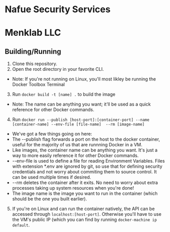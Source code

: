 # Nafue Security Services
# Menklab LLC

## Building/Running
1. Clone this repository.
2. Open the root directory in your favorite CLI.
* Note: If you're not running on Linux, you'll most likley be running the Docker Toolbox Terminal
3. Run `docker build -t [name] .` to build the image
* Note: The name can be anything you want; it'll be used as a quick reference for other Docker commands.
4. Run `docker run --publish [host-port]:[container-port] --name [container-name] --env-file [file-name]  --rm [image-name]`
* We've got a few things going on here:
* The --publish flag forwards a port on the host to the docker container, useful for the majority of us that are runnning Docker in a VM.
* Like images, the container name can be anything you want. It's just a way to more easily reference it for other Docker commands.
* --env-file is used to define a file for reading Environment Variables. Files with extension *.env are ignored by git, so use that for defining security credentials and not worry about commiting them to source control. It can be used multiple times if desired.
* --rm deletes the container after it exits. No need to worry about extra processes taking up system resources when you're done!
* The image name is the image you want to run in the container (which should be the one you built earlier).
5. If you're on Linux and can run the container natively, the API can be accessed through `localhost:[host-port]`. Otherwise you'll have to use the VM's public IP (which you can find by running `docker-machine ip default`.